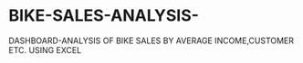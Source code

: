# BIKE-SALES-ANALYSIS-
DASHBOARD-ANALYSIS OF BIKE SALES BY AVERAGE INCOME,CUSTOMER ETC. USING EXCEL
